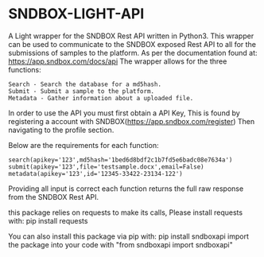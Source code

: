 # SNDBOX-LIGHT-API
A Light wrapper for the SNDBOX Rest API written in Python3.
This wrapper can be used to communicate to the SNDBOX exposed Rest API to all for the submissions of samples to the platform.
As per the documentation found at: https://app.sndbox.com/docs/api The wrapper allows for the three functions:

    Search - Search the database for a md5hash.
    Submit - Submit a sample to the platform.
    Metadata - Gather information about a uploaded file.

In order to use the API you must first obtain a API Key, This is found by registering a account with SNDBOX(https://app.sndbox.com/register)
Then navigating to the profile section.

Below are the requirements for each function:

    search(apikey='123',md5hash='1bed6d8bdf2c1b7fd5e6badc08e7634a')
    submit(apikey='123',file='testsample.docx',email=False)    
    metadata(apikey='123',id='12345-33422-23134-122')

Providing all input is correct each function returns the full raw response from the SNDBOX Rest API.
    
this package relies on requests to make its calls, Please install requests with: pip install requests

You can also install this package via pip with: pip install sndboxapi
    import the package into your code with "from sndboxapi import sndboxapi"
